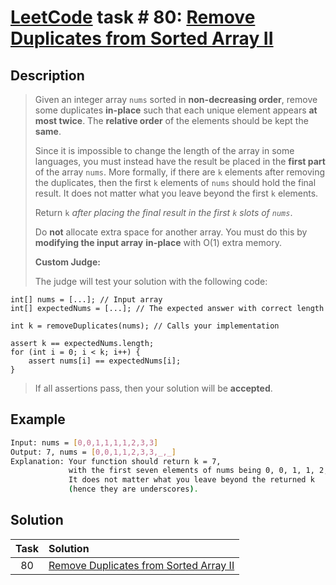 # [LeetCode][leetcode] task # 80: [Remove Duplicates from Sorted Array II][task]

Description
-----------

> Given an integer array `nums` sorted in **non-decreasing order**,
> remove some duplicates **in-place** such that each unique element
> appears **at most twice**. The **relative order** of the elements
> should be kept the **same**.
> 
> Since it is impossible to change the length of the array in some languages,
> you must instead have the result be placed in the **first part** of the array `nums`.
> More formally, if there are `k` elements after removing the duplicates,
> then the first `k` elements of `nums` should hold the final result.
> It does not matter what you leave beyond the first `k` elements.
> 
> Return `k` _after placing the final result in the first `k` slots of `nums`_.
> 
> Do **not** allocate extra space for another array. You must do this
> by **modifying the input array** **in-place** with O(1) extra memory.
> 
> **Custom Judge:**
> 
> The judge will test your solution with the following code:
```
int[] nums = [...]; // Input array
int[] expectedNums = [...]; // The expected answer with correct length

int k = removeDuplicates(nums); // Calls your implementation

assert k == expectedNums.length;
for (int i = 0; i < k; i++) {
    assert nums[i] == expectedNums[i];
}
``` 
> If all assertions pass, then your solution will be **accepted**.

Example
-------

```sh
Input: nums = [0,0,1,1,1,1,2,3,3]
Output: 7, nums = [0,0,1,1,2,3,3,_,_]
Explanation: Your function should return k = 7,
             with the first seven elements of nums being 0, 0, 1, 1, 2, 3, and 3 respectively.
             It does not matter what you leave beyond the returned k
             (hence they are underscores).
```

Solution
--------

| Task | Solution                                           |
|:----:|:---------------------------------------------------|
|  80  | [Remove Duplicates from Sorted Array II][solution] |


[leetcode]: <http://leetcode.com/>
[task]: <https://leetcode.com/problems/remove-duplicates-from-sorted-array-ii/>
[solution]: <https://github.com/wellaxis/witalis-jkit/blob/main/module/tasks/src/main/java/com/witalis/jkit/tasks/core/task/leetcode/h1/p80/option/Practice.java>

